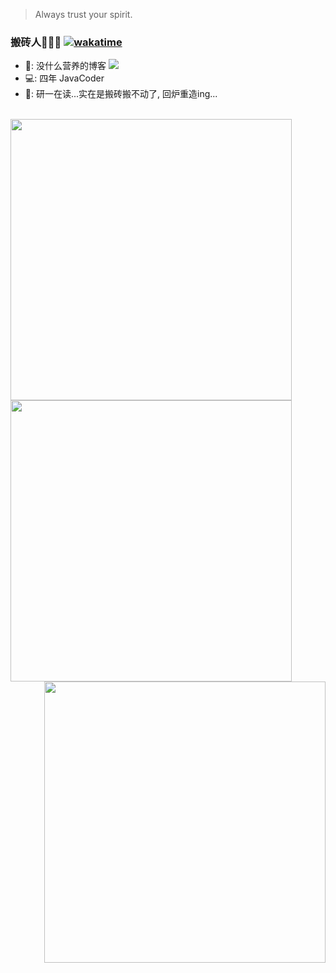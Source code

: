 > Always trust your spirit.


### 搬砖人🧱🧱🧱 [![wakatime](https://wakatime.com/badge/user/a9afa94f-c553-4629-b4b7-88cbcd06c9f1.svg)](https://wakatime.com/@a9afa94f-c553-4629-b4b7-88cbcd06c9f1)

- 📙: 没什么营养的博客 <a href="http://blog.wttch.com"><img src="https://img.shields.io/badge/🌱%20-我的博客-brightness.svg" /></a>
- 💻: 四年 JavaCoder
- 🏫: 研一在读...实在是搬砖搬不动了, 回炉重造ing...


<br/>
<img align="left" src="https://github-readme-stats.vercel.app/api?username=wttch96&count_private=true&show_icons=true&hide=contribs&include_all_commits=true&theme=vue" width="450" />

<img align="left" src="https://github-readme-stats.vercel.app/api/top-langs/?username=wttch96&layout=donut" width="450"/>

<img align="right" src="https://github-readme-stats.vercel.app/api/wakatime?username=wttch96&layout=compact" width="450"/>

